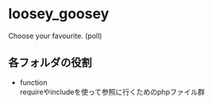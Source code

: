 # loosey_goosey  
Choose your favourite. (poll)

## 各フォルダの役割
* function  
requireやincludeを使って参照に行くためのphpファイル群
